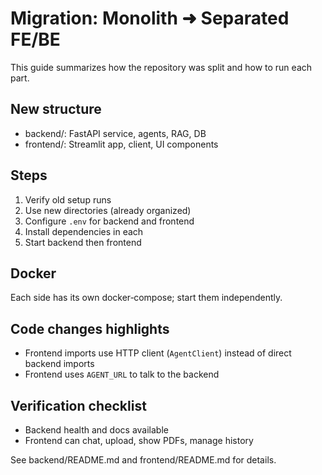# Migration: Monolith ➜ Separated FE/BE

This guide summarizes how the repository was split and how to run each part.

## New structure

- backend/: FastAPI service, agents, RAG, DB
- frontend/: Streamlit app, client, UI components

## Steps

1) Verify old setup runs
2) Use new directories (already organized)
3) Configure `.env` for backend and frontend
4) Install dependencies in each
5) Start backend then frontend

## Docker

Each side has its own docker‑compose; start them independently.

## Code changes highlights

- Frontend imports use HTTP client (`AgentClient`) instead of direct backend imports
- Frontend uses `AGENT_URL` to talk to the backend

## Verification checklist

- Backend health and docs available
- Frontend can chat, upload, show PDFs, manage history

See backend/README.md and frontend/README.md for details.
